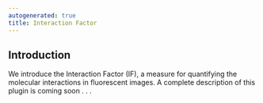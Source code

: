 ```yaml
---
autogenerated: true
title: Interaction Factor
---
```


## Introduction

We introduce the Interaction Factor (IF), a measure for quantifying the molecular interactions in fluorescent images. A complete description of this plugin is coming soon . . .
